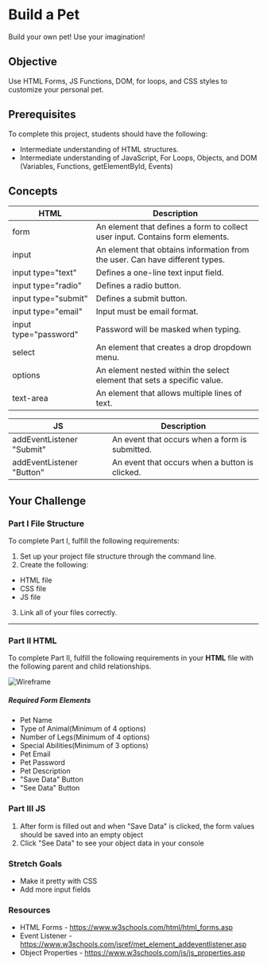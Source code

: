   # Build a Pet
Build your own pet! Use your imagination!

## Objective
Use HTML Forms, JS Functions, DOM, for loops,  and CSS styles to customize your personal pet. 

## Prerequisites
To complete this project, students should have the following:

- Intermediate understanding of HTML structures.
- Intermediate understanding of JavaScript, For Loops, Objects, and DOM (Variables, Functions, getElementById, Events)

## Concepts
HTML | Description
-----| -----------
form | An element that defines a form to collect user input. Contains form elements.
input | An element that obtains information from the user. Can have different types.
input type="text" | Defines a one-line text input field.
input type="radio" | Defines a radio button.
input type="submit" | Defines a submit button.
input type="email" | Input must be email format.
input type="password" | Password will be masked when typing.
select | An element that creates a drop dropdown menu.
options | An element nested within the select element that sets a specific value.
text-area | An element that allows multiple lines of text.

JS | Description
---| -----------
addEventListener "Submit" | An event that occurs when a form is submitted. 
addEventListener "Button" | An event that occurs when a button is clicked. 

## Your Challenge

### Part I File Structure

To complete Part I, fulfill the following requirements:
1. Set up your project file structure through the command line.
2. Create the following:
* HTML file
* CSS file
* JS file
3. Link all of your files correctly.

---

### Part II HTML

To complete Part II, fulfill the following requirements in your **HTML** file with the following parent and child relationships.

![Wireframe](https://i.imgur.com/M0Iqddy.png)

##### Required Form Elements
 - Pet Name
 - Type of Animal(Minimum of 4 options)
 - Number of Legs(Minimum of 4 options)
 - Special Abilities(Minimum of 3 options)
 - Pet Email
 - Pet Password
 - Pet Description
 - "Save Data" Button
 - "See Data" Button
    
### Part III JS

1. After form is filled out and when "Save Data" is clicked, the form values should be saved into an empty object
2. Click "See Data" to see your object data in your console


### Stretch Goals
- Make it pretty with CSS
- Add more input fields

### Resources
- HTML Forms - https://www.w3schools.com/html/html_forms.asp
- Event Listener - https://www.w3schools.com/jsref/met_element_addeventlistener.asp
- Object Properties - https://www.w3schools.com/js/js_properties.asp
